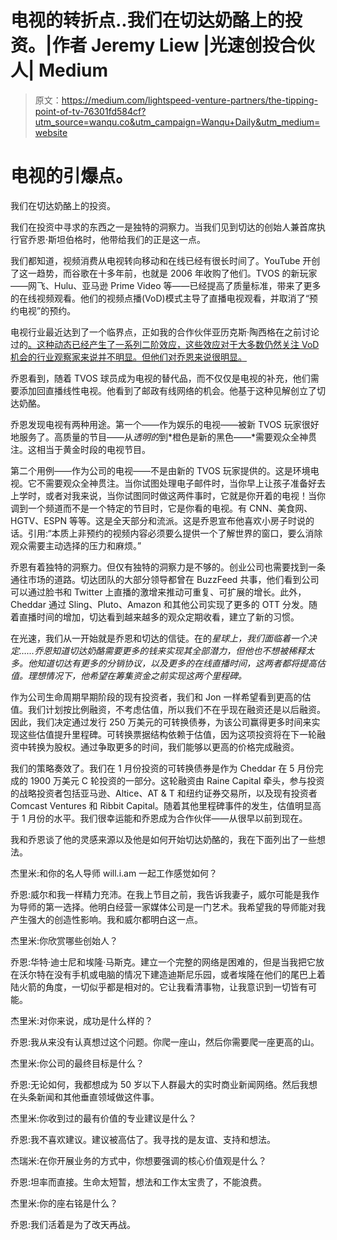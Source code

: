 # 电视的转折点..我们在切达奶酪上的投资。|作者 Jeremy Liew |光速创投合伙人| Medium

> 原文：<https://medium.com/lightspeed-venture-partners/the-tipping-point-of-tv-76301fd584cf?utm_source=wanqu.co&utm_campaign=Wanqu+Daily&utm_medium=website>



# 电视的引爆点。

我们在切达奶酪上的投资。

我们在投资中寻求的东西之一是独特的洞察力。当我们见到切达的创始人兼首席执行官乔恩·斯坦伯格时，他带给我们的正是这一点。

我们都知道，视频消费从电视转向移动和在线已经有很长时间了。YouTube 开创了这一趋势，而谷歌在十多年前，也就是 2006 年收购了他们。TVOS 的新玩家——网飞、Hulu、亚马逊 Prime Video 等——已经提高了质量标准，带来了更多的在线视频观看。他们的视频点播(VoD)模式主导了直播电视观看，并取消了“预约电视”的预约。

电视行业最近达到了一个临界点，正如我的合作伙伴亚历克斯·陶西格在之前讨论过的[。这种动态已经产生了一系列二阶效应，这些效应对于大多数仍然关注 VoD 机会的行业观察家来说并不明显。但他们对乔恩来说很明显。](/lightspeed-venture-partners/the-tv-industry-will-unravel-faster-than-you-think-283485420ca6?source=linkShare-23406c1da3ee-1499396071)

乔恩看到，随着 TVOS 球员成为电视的替代品，而不仅仅是电视的补充，他们需要添加回直播线性电视。他看到了邮政有线网络的机会。他基于这种见解创立了切达奶酪。

乔恩发现电视有两种用途。第一个——作为娱乐的电视——被新 TVOS 玩家很好地服务了。高质量的节目——从*透明的*到*橙色是新的黑色——*需要观众全神贯注。这相当于黄金时段的电视节目。

第二个用例——作为公司的电视——不是由新的 TVOS 玩家提供的。这是环境电视。它不需要观众全神贯注。当你试图处理电子邮件时，当你早上让孩子准备好去上学时，或者对我来说，当你试图同时做这两件事时，它就是你开着的电视！当你调到一个频道而不是一个特定的节目时，它是你看的电视。有 CNN、美食网、HGTV、ESPN 等等。这是全天部分和流派。这是乔恩宣布他喜欢小房子时说的话。引用:“本质上非预约的视频内容必须要么提供一个了解世界的窗口，要么消除观众需要主动选择的压力和麻烦。”

乔恩有着独特的洞察力。但仅有独特的洞察力是不够的。创业公司也需要找到一条通往市场的道路。切达团队的大部分领导都曾在 BuzzFeed 共事，他们看到公司可以通过脸书和 Twitter 上直播的激增来推动可重复、可扩展的增长。此外，Cheddar 通过 Sling、Pluto、Amazon 和其他公司实现了更多的 OTT 分发。随着直播时间的增加，切达看到越来越多的观众定期收看，建立了新的习惯。

在光速，我们从一开始就是乔恩和切达的信徒。在的*星球上，我们面临着一个决定……乔恩知道切达奶酪需要更多的钱来实现其全部潜力，但他也不想被稀释太多。他知道切达有更多的分销协议，以及更多的在线直播时间，这两者都将提高估值。理想情况下，他希望在筹集资金之前实现这两个里程碑。*

作为公司生命周期早期阶段的现有投资者，我们和 Jon 一样希望看到更高的估值。我们计划按比例融资，不考虑估值，所以我们不在乎现在融资还是以后融资。因此，我们决定通过发行 250 万美元的可转换债券，为该公司赢得更多时间来实现这些估值提升里程碑。可转换票据结构依赖于估值，因为这项投资将在下一轮融资中转换为股权。通过争取更多的时间，我们能够以更高的价格完成融资。

我们的策略奏效了。我们在 1 月份投资的可转换债券是作为 Cheddar 在 5 月份完成的 1900 万美元 C 轮投资的一部分。这轮融资由 Raine Capital 牵头，参与投资的战略投资者包括亚马逊、Altice、AT & T 和纽约证券交易所，以及现有投资者 Comcast Ventures 和 Ribbit Capital。随着其他里程碑事件的发生，估值明显高于 1 月份的水平。我们很幸运能和乔恩成为合作伙伴——从很早以前到现在。

我和乔恩谈了他的灵感来源以及他是如何开始切达奶酪的，我在下面列出了一些想法。



杰里米:和你的名人导师 will.i.am 一起工作感觉如何？

乔恩:威尔和我一样精力充沛。在我上节目之前，我告诉我妻子，威尔可能是我作为导师的第一选择。他明白经营一家媒体公司是一门艺术。我希望我的导师能对我产生强大的创造性影响。我和威尔都明白这一点。

杰里米:你欣赏哪些创始人？

乔恩:华特·迪士尼和埃隆·马斯克。建立一个完整的网络是困难的，但是当我把它放在沃尔特在没有手机或电脑的情况下建造迪斯尼乐园，或者埃隆在他们的尾巴上着陆火箭的角度，一切似乎都是相对的。它让我看清事物，让我意识到一切皆有可能。

杰里米:对你来说，成功是什么样的？

乔恩:我从来没有认真想过这个问题。你爬一座山，然后你需要爬一座更高的山。

杰里米:你公司的最终目标是什么？

乔恩:无论如何，我都想成为 50 岁以下人群最大的实时商业新闻网络。然后我想在头条新闻和其他垂直领域做这件事。

杰里米:你收到过的最有价值的专业建议是什么？

乔恩:我不喜欢建议。建议被高估了。我寻找的是友谊、支持和想法。

杰瑞米:在你开展业务的方式中，你想要强调的核心价值观是什么？

乔恩:坦率而直接。生命太短暂，想法和工作太宝贵了，不能浪费。

杰里米:你的座右铭是什么？

乔恩:我们活着是为了改天再战。